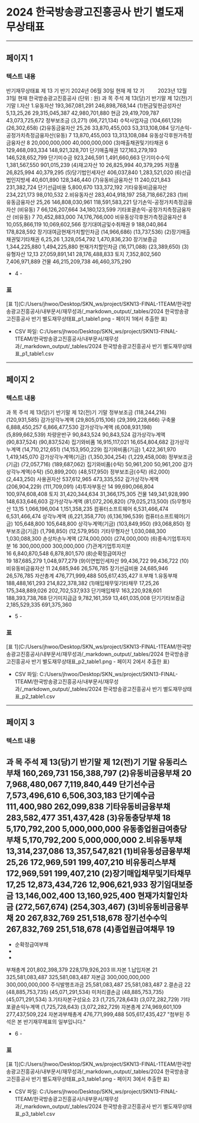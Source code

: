 # 2024 한국방송광고진흥공사 반기 별도재무상태표

---

## 페이지 1
### 텍스트 내용
반기재무상태표
제 13 기 반기 2024년 06월 30일 현재
제 12 기 　　 2023년 12월 31일 현재
한국방송광고진흥공사
(단위 : 원)
과     목
주석
제 13(당)기 반기말
제 12(전)기 기말
Ⅰ.자산
1.유동자산
193,367,081,291
246,898,768,144
  (1)현금및현금성자산
5,13,25,26
29,315,045,387
42,980,701,880
    현금
29,419,709,787
43,073,725,672
    정부보조금
(3,271)
(66,721,134)
    수탁사업자금
(104,661,129)
(26,302,658)
  (2)유동금융자산
25,26
33,870,455,003
53,313,108,084
    당기손익-공정가치측정금융자산(유동)
7
13,870,455,003
13,313,108,084
    유동상각후원가측정금융자산
8
20,000,000,000
40,000,000,000
  (3)매출채권및기타채권
6
129,468,093,334
148,921,328,701
    단기매출채권
127,163,279,193
146,528,652,799
    단기미수금
923,246,591
1,491,660,663
    단기미수수익
1,381,567,550
901,015,239
  (4)재고자산
10
26,825,994
40,379,295
    저장품
26,825,994
40,379,295
  (5)당기법인세자산
406,037,840
1,283,521,020
  (6)선급법인지방세
40,601,890
128,346,440
  (7)유동비금융자산
11
240,021,843
231,382,724
    단기선급비용
5,800,670
133,372,192
    기타유동비금융자산
234,221,173
98,010,532
2.비유동자산
283,404,918,197
258,718,667,283
  (1)비유동금융자산
25,26
146,808,030,961
118,591,583,221
    당기손익-공정가치측정금융자산
    (비유동)
7
66,126,207,664
34,180,123,599
    기타포괄손익-공정가치측정금융자산
    (비유동)
7
70,452,883,000
74,176,766,000
    비유동상각후원가측정금융자산
8
10,055,866,119
10,069,602,566
    장기대여금및수취채권
9
188,040,864
178,828,592
    장기대여금현재가치할인차금
(14,966,686)
(13,737,536)
  (2)장기매출채권및기타채권
6,25,26
1,328,054,792
1,470,836,230
    장기보증금
1,344,225,880
1,494,225,880
    현재가치할인차금
(16,171,088)
(23,389,650)
  (3)유형자산
12,13
27,059,891,141
28,176,488,833
    토지
7,352,802,560
7,406,971,889
    건물
46,215,209,738
46,460,375,290
- 4 -
### 표
[표 1](C:/Users/jhwoo/Desktop/SKN_ws/project/SKN13-FINAL-1TEAM/한국방송광고진흥공사/내부문서/재무성과/_markdown_output/_tables/2024 한국방송광고진흥공사 반기 별도재무상태표_p1_table1.png - 페이지 1에서 추출한 표)
- CSV 파일: C:/Users/jhwoo/Desktop/SKN_ws/project/SKN13-FINAL-1TEAM/한국방송광고진흥공사/내부문서/재무성과/_markdown_output/_tables/2024 한국방송광고진흥공사 반기 별도재무상태표_p1_table1.csv

---

## 페이지 2
### 텍스트 내용
과     목
주석
제 13(당)기 반기말
제 12(전)기 기말
    정부보조금
(118,244,216)
(120,931,585)
    감가상각누계액
(29,805,015,106)
(29,399,228,666)
    구축물
6,888,450,257
6,866,477,530
    감가상각누계액
(6,008,931,198)
(5,899,662,539)
    차량운반구
90,843,524
90,843,524
    감가상각누계액
(90,837,524)
(90,837,524)
    집기와비품
16,915,117,021
16,654,804,682
    감가상각누계액
(14,710,212,651)
(14,153,950,229)
    집기와비품(기금)
1,422,361,970
1,419,145,070
    감가상각누계액(기금)
(1,350,304,254)
(1,229,458,008)
    정부보조금(기금)
(72,057,716)
(189,687,062)
    집기와비품(수탁)
50,961,200
50,961,200
    감가상각누계액(수탁)
(50,899,200)
(48,517,950)
    정부보조금(수탁)
(62,000)
(2,443,250)
    사용권자산
537,612,965
473,335,552
    감가상각누계액
(206,904,229)
(111,709,091)
  (4)투자부동산
14
99,690,066,804
100,974,608,408
    토지
31,420,344,634
31,366,175,305
    건물
149,341,928,990
148,633,646,603
    감가상각누계액
(81,072,206,820)
(79,025,213,500)
  (5)무형자산
13,15
1,066,196,004
1,151,358,235
    컴퓨터소프트웨어
6,531,466,474
6,531,466,474
    상각누계액
(6,221,358,770)
(6,136,196,539)
    컴퓨터소프트웨어(기금)
105,648,800
105,648,800
    상각누계액(기금)
(103,849,950)
(93,068,850)
    정부보조금(기금)
(1,798,850)
(12,579,950)
    기타무형자산
1,030,088,300
1,030,088,300
    손상차손누계액
(274,000,000)
(274,000,000)
  (6)종속기업투자지분
16
300,000,000
300,000,000
  (7)관계기업투자지분  
16
6,840,870,548
6,878,801,570
  (8)순확정급여자산  
19
187,685,279
1,048,977,279
  (9)이연법인세자산
99,436,722
99,436,722
  (10)비유동비금융자산
11
24,685,946
26,576,785
    장기선급비용
24,685,946
26,576,785
자산총계
476,771,999,488
505,617,435,427
Ⅱ.부채
1.유동부채
188,488,161,293
214,822,378,382
  (1)매입채무및기타채무
17,25,26
175,348,889,026
202,702,537,933
    단기매입채무
163,220,928,601
188,393,738,768
    단기미지급금
9,782,161,359
13,461,035,008
    단기기타보증금
2,185,529,335
691,375,360
- 5 -
### 표
[표 1](C:/Users/jhwoo/Desktop/SKN_ws/project/SKN13-FINAL-1TEAM/한국방송광고진흥공사/내부문서/재무성과/_markdown_output/_tables/2024 한국방송광고진흥공사 반기 별도재무상태표_p2_table1.png - 페이지 2에서 추출한 표)
- CSV 파일: C:/Users/jhwoo/Desktop/SKN_ws/project/SKN13-FINAL-1TEAM/한국방송광고진흥공사/내부문서/재무성과/_markdown_output/_tables/2024 한국방송광고진흥공사 반기 별도재무상태표_p2_table1.csv

---

## 페이지 3
### 텍스트 내용
과     목
주석
제 13(당)기 반기말
제 12(전)기 기말
    유동리스부채
160,269,731
156,388,797
  (2)유동비금융부채
20
7,968,480,067
7,119,840,449
    단기선수금
7,573,496,610
6,506,303,183
    단기예수금
111,400,980
262,099,838
    기타유동비금융부채
283,582,477
351,437,428
  (3)유동충당부채
18
5,170,792,200
5,000,000,000
    유동종업원급여충당부채
5,170,792,200
5,000,000,000
2.비유동부채
13,314,237,086
13,357,547,821
  (1)비유동성금융부채
25,26
172,969,591
199,407,210
    비유동리스부채
172,969,591
199,407,210
  (2)장기매입채무및기타채무
17,25
12,873,434,726
12,906,621,933
    장기임대보증금
13,146,002,400
13,160,925,400
    현재가치할인차금
(272,567,674)
(254,303,467)
  (3)비유동비금융부채
20
267,832,769
251,518,678
    장기선수수익
267,832,769
251,518,678
  (4)종업원급여채무
19
-
-
    순확정급여부채
-
-
부채총계
201,802,398,379
228,179,926,203
Ⅲ.자본
1.납입자본
21
325,581,083,487
325,581,083,487
    자본금
300,000,000,000
300,000,000,000
    주식발행초과금
25,581,083,487
25,581,083,487
2.결손금
22
(48,885,753,735)
(45,071,291,534)
    미처리결손금
(48,885,753,735)
(45,071,291,534)
3.기타자본구성요소
23
(1,725,728,643)
(3,072,282,729)
    기타포괄손익누계액
(1,725,728,643)
(3,072,282,729)
자본총계
274,969,601,109
277,437,509,224
자본과부채총계
476,771,999,488
505,617,435,427
"첨부된 주석은 본 반기재무제표의 일부입니다."
- 6 -
### 표
[표 1](C:/Users/jhwoo/Desktop/SKN_ws/project/SKN13-FINAL-1TEAM/한국방송광고진흥공사/내부문서/재무성과/_markdown_output/_tables/2024 한국방송광고진흥공사 반기 별도재무상태표_p3_table1.png - 페이지 3에서 추출한 표)
- CSV 파일: C:/Users/jhwoo/Desktop/SKN_ws/project/SKN13-FINAL-1TEAM/한국방송광고진흥공사/내부문서/재무성과/_markdown_output/_tables/2024 한국방송광고진흥공사 반기 별도재무상태표_p3_table1.csv